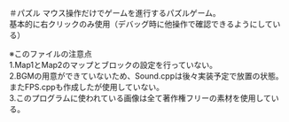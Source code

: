 ＃パズル
マウス操作だけでゲームを進行するパズルゲーム。</br>
基本的に右クリックのみ使用（デバッグ時に他操作で確認できるようにしている）</br>

※このファイルの注意点</br>
1.Map1とMap2のマップとブロックの設定を行っていない。</br>
2.BGMの用意ができていないため、Sound.cppは後々実装予定で放置の状態。またFPS.cppも作成したが使用していない。</br>
3.このプログラムに使われている画像は全て著作権フリーの素材を使用している。</br>
